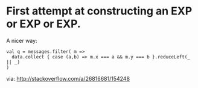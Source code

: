 # First attempt at constructing an EXP or EXP or EXP.

A nicer way:

```
val q = messages.filter( m =>
  data.collect { case (a,b) => m.x === a && m.y === b }.reduceLeft(_ || _)
)
```

via:
http://stackoverflow.com/a/26816681/154248





